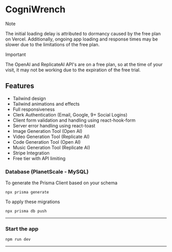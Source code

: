 ﻿# CogniWrench

> [!NOTE]  
> The initial loading delay is attributed to dormancy caused by the free plan on Vercel. Additionally, ongoing app loading and response times may be slower due to the limitations of the free plan.

> [!IMPORTANT]  
> The OpenAI and ReplicateAI API's are on a free plan, so at the time of your visit, it may not be working due to the expiration of the free trial.

## Features

- Tailwind design
- Tailwind animations and effects
- Full responsiveness
- Clerk Authentication (Email, Google, 9+ Social Logins)
- Client form validation and handling using react-hook-form
- Server error handling using react-toast
- Image Generation Tool (Open AI)
- Video Generation Tool (Replicate AI)
- Code Generation Tool (Open AI)
- Music Generation Tool (Replicate AI)
- Stripe Integration
- Free tier with API limiting

### Database (PlanetScale - MySQL)

To generate the Prisma Client based on your schema

```shell
npx prisma generate

```

To apply these migrations

```shell
npx prisma db push

```

---

### Start the app

```shell
npm run dev
```

---
